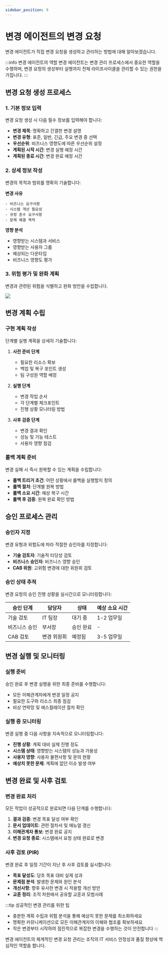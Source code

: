 ```yaml
---
sidebar_position: 9
---
```


# 변경 에이전트의 변경 요청

변경 에이전트가 직접 변경 요청을 생성하고 관리하는 방법에 대해 알아보겠습니다.

:::info 변경 에이전트의 역할
변경 에이전트는 변경 관리 프로세스에서 중요한 역할을 수행하며, 변경 요청의 생성부터 실행까지 전체 라이프사이클을 관리할 수 있는 권한을 가집니다.
:::

## 변경 요청 생성 프로세스

### 1. 기본 정보 입력
변경 요청 생성 시 다음 필수 정보를 입력해야 합니다:

- **변경 제목**: 명확하고 간결한 변경 설명
- **변경 유형**: 표준, 일반, 긴급, 주요 변경 중 선택
- **우선순위**: 비즈니스 영향도에 따른 우선순위 설정
- **계획된 시작 시간**: 변경 실행 예정 시간
- **계획된 종료 시간**: 변경 완료 예정 시간

### 2. 상세 정보 작성
변경의 목적과 범위를 명확히 기술합니다:

**변경 사유**
```
- 비즈니스 요구사항
- 시스템 개선 필요성
- 규정 준수 요구사항
- 문제 해결 목적
```

**영향 분석**
- 영향받는 시스템과 서비스
- 영향받는 사용자 그룹
- 예상되는 다운타임
- 비즈니스 영향도 평가

### 3. 위험 평가 및 완화 계획
변경과 관련된 위험을 식별하고 완화 방안을 수립합니다.

<img src="https://s3.amazonaws.com/cdn.freshdesk.com/data/helpdesk/attachments/production/50006666806/original/IXJZG2qoVPC_ri41rvW1o9ioO9BMu-ZFyQ.png?1665982717"  />

## 변경 계획 수립

### 구현 계획 작성
단계별 실행 계획을 상세히 기술합니다:

1. **사전 준비 단계**
   - 필요한 리소스 확보
   - 백업 및 복구 포인트 생성
   - 팀 구성원 역할 배정

2. **실행 단계**
   - 변경 작업 순서
   - 각 단계별 체크포인트
   - 진행 상황 모니터링 방법

3. **사후 검증 단계**
   - 변경 결과 확인
   - 성능 및 기능 테스트
   - 사용자 영향 점검

### 롤백 계획 준비
변경 실패 시 즉시 원복할 수 있는 계획을 수립합니다:

- **롤백 트리거 조건**: 어떤 상황에서 롤백을 실행할지 정의
- **롤백 절차**: 단계별 원복 방법
- **롤백 소요 시간**: 예상 복구 시간
- **롤백 후 검증**: 원복 완료 확인 방법

## 승인 프로세스 관리

### 승인자 지정
변경 유형과 위험도에 따라 적절한 승인자를 지정합니다:

- **기술 검토자**: 기술적 타당성 검토
- **비즈니스 승인자**: 비즈니스 영향 승인
- **CAB 위원**: 고위험 변경에 대한 위원회 검토

### 승인 상태 추적
변경 요청의 승인 진행 상황을 실시간으로 모니터링합니다:

| 승인 단계 | 담당자 | 상태 | 예상 소요 시간 |
|-----------|--------|------|----------------|
| 기술 검토 | IT 팀장 | 대기 중 | 1-2 업무일 |
| 비즈니스 승인 | 부서장 | 승인 완료 | - |
| CAB 검토 | 변경 위원회 | 예정됨 | 3-5 업무일 |

## 변경 실행 및 모니터링

### 실행 준비
승인 완료 후 변경 실행을 위한 최종 준비를 수행합니다:

- 모든 이해관계자에게 변경 일정 공지
- 필요한 도구와 리소스 최종 점검
- 비상 연락망 및 에스컬레이션 절차 확인

### 실행 중 모니터링
변경 실행 중 다음 사항을 지속적으로 모니터링합니다:

- **진행 상황**: 계획 대비 실제 진행 정도
- **시스템 상태**: 영향받는 시스템의 성능과 가용성
- **사용자 영향**: 사용자 불편사항 및 문의 현황
- **예상치 못한 문제**: 계획에 없던 이슈 발생 여부

## 변경 완료 및 사후 검토

### 변경 완료 처리
모든 작업이 성공적으로 완료되면 다음 단계를 수행합니다:

1. **결과 검증**: 변경 목표 달성 여부 확인
2. **문서 업데이트**: 관련 절차서 및 매뉴얼 갱신
3. **이해관계자 통보**: 변경 완료 공지
4. **변경 요청 종료**: 시스템에서 요청 상태 완료로 변경

### 사후 검토 (PIR)
변경 완료 후 일정 기간이 지난 후 사후 검토를 실시합니다:

- **목표 달성도**: 당초 목표 대비 실제 성과
- **문제점 분석**: 발생한 문제와 원인 분석
- **개선사항**: 향후 유사한 변경 시 적용할 개선 방안
- **교훈 정리**: 조직 차원에서 공유할 교훈과 모범사례

:::tip 성공적인 변경 관리를 위한 팁
- 충분한 계획 수립과 위험 분석을 통해 예상치 못한 문제를 최소화하세요
- 명확한 커뮤니케이션으로 모든 이해관계자의 이해와 협조를 확보하세요
- 작은 변경부터 시작하여 점진적으로 복잡한 변경을 수행하는 것이 안전합니다
:::

변경 에이전트의 체계적인 변경 요청 관리는 조직의 IT 서비스 안정성과 품질 향상에 핵심적인 역할을 합니다.